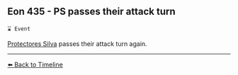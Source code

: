 ## Eon 435 - PS passes their attack turn

`⌛ Event`

[Protectores Silva](../refs/protectores_silva.md) passes their attack turn again.


----------
[⬅️ Back to Timeline](../timeline/#eon0435)
